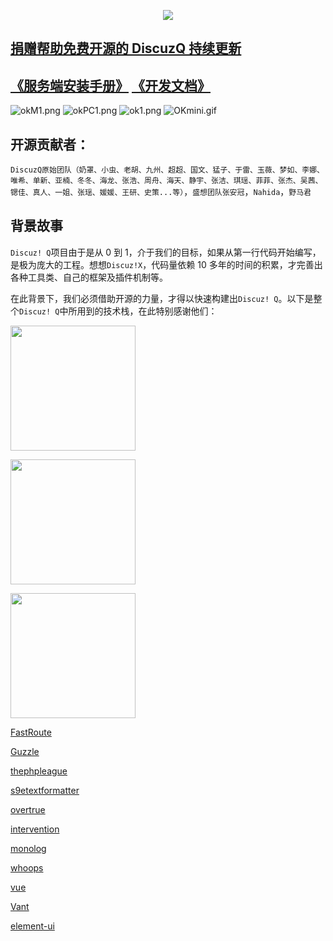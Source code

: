 <p align="center"><a href="https://discuzq.icu/" target="_blank"><img src="https://s1.imagehub.cc/images/2023/09/06/default-favicon.png"></a></p>

## **[捐赠帮助免费开源的 DiscuzQ 持续更新](https://discuzq.icu)**

## [《服务端安装手册》](https://discuzq.icu/)  [《开发文档》](https://discuzq.icu/) 

![okM1.png](https://s1.imagehub.cc/images/2023/09/07/okM1.png)
![okPC1.png](https://s1.imagehub.cc/images/2023/09/10/okPC1.png)
![ok1.png](https://s1.imagehub.cc/images/2023/09/07/ok1.png)
![OKmini.gif](https://s1.imagehub.cc/images/2023/09/10/OKmini.gif)

## 开源贡献者：

`DiscuzQ原始团队（奶罩、小虫、老胡、九州、超超、国文、猛子、于雷、玉薇、梦如、李娜、唯希、单新、亚楠、冬冬、海龙、张浩、周舟、海天、静宇、张洁、琪瑶、菲菲、张杰、吴茜、锶佳、真人、一姐、张瑶、媛媛、王研、史策...等）`，`盛想团队张安冠`，`Nahida`，`野马君`

## 背景故事

`Discuz! Q`项目由于是从 0 到 1，介于我们的目标，如果从第一行代码开始编写，是极为庞大的工程。想想`Discuz!X`，代码量依赖 10 多年的时间的积累，才完善出各种工具类、自己的框架及插件机制等。

在此背景下，我们必须借助开源的力量，才得以快速构建出`Discuz! Q`。以下是整个`Discuz! Q`中所用到的技术栈，在此特别感谢他们：

<p><a href="https://laravel.com/"><img src="https://res.cloudinary.com/dtfbvvkyp/image/upload/v1566331377/laravel-logolockup-cmyk-red.svg" width="200"></a></p>
<p><a href="https://symfony.com/"><img src="https://symfony.com/images/logos/header-logo.svg" width="200"></a></p>
<p><a href="https://getlaminas.org/"><img src="https://getlaminas.org/images/logo/laminas-foundation-rgb.svg" width="200"></a></p>

[FastRoute](https://github.com/nikic/FastRoute)

[Guzzle](http://guzzlephp.org/)

[thephpleague](https://thephpleague.com/) 

[s9etextformatter](https://s9etextformatter.readthedocs.io/)

[overtrue](https://overtrue.me/)

[intervention](http://image.intervention.io/)

[monolog](https://github.com/Seldaek/monolog)

[whoops](https://github.com/filp/whoops)

[vue](https://vuejs.org/)

[Vant](https://youzan.github.io/vant/#/zh-CN/)

[element-ui](https://element.eleme.cn/#/zh-CN)
